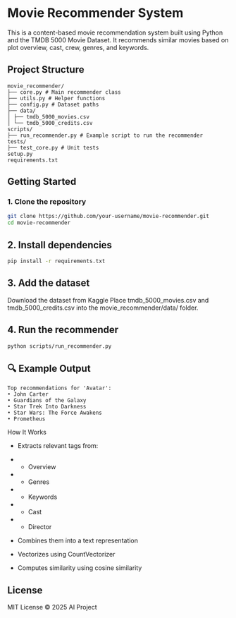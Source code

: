 # Movie Recommender System

This is a content-based movie recommendation system built using Python and the TMDB 5000 Movie Dataset. It recommends similar movies based on plot overview, cast, crew, genres, and keywords.

## Project Structure

```
movie_recommender/
├── core.py # Main recommender class
├── utils.py # Helper functions
├── config.py # Dataset paths
├── data/
│ ├── tmdb_5000_movies.csv
│ └── tmdb_5000_credits.csv
scripts/
├── run_recommender.py # Example script to run the recommender
tests/
├── test_core.py # Unit tests
setup.py
requirements.txt
```

## Getting Started

### 1. Clone the repository

```bash
git clone https://github.com/your-username/movie-recommender.git
cd movie-recommender
```

## 2. Install dependencies
```bash
pip install -r requirements.txt
```

## 3. Add the dataset
Download the dataset from Kaggle
Place tmdb_5000_movies.csv and tmdb_5000_credits.csv into the movie_recommender/data/ folder.
## 4. Run the recommender
```
python scripts/run_recommender.py
```

## 🔍 Example Output
```
Top recommendations for 'Avatar':
• John Carter
• Guardians of the Galaxy
• Star Trek Into Darkness
• Star Wars: The Force Awakens
• Prometheus
```

How It Works
- Extracts relevant tags from:

- - Overview

- - Genres

- - Keywords

- - Cast

- - Director

- Combines them into a text representation

- Vectorizes using CountVectorizer

- Computes similarity using cosine similarity


## License
MIT License © 2025 AI Project
